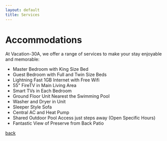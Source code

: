 ```yaml
---
layout: default
title: Services
---
```


# Accommodations

At Vacation-30A, we offer a range of services to make your stay enjoyable and memorable:
- Master Bedroom with King Size Bed
- Guest Bedroom with Full and Twin Size Beds
- Lightning Fast 1GB Internet with Free Wifi
- 55" FireTV in Main Living Area
- Smart TVs in Each Bedroom
- Ground Floor Unit Nearest the Swimming Pool
- Washer and Dryer in Unit
- Sleeper Style Sofa
- Central AC and Heat Pump
- Shared Outdoor Pool Access just steps away (Open Specific Hours)
- Fantastic View of Preserve from Back Patio

[back](./)
